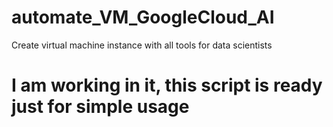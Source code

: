 # automate_VM_GoogleCloud_AI
Create virtual machine instance with all tools for data scientists

# I am working in it, this script is ready just for simple usage 
